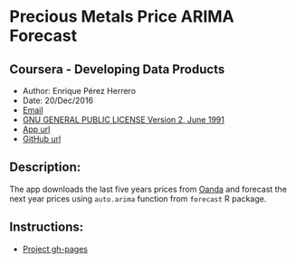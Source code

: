# Precious Metals Price ARIMA Forecast
## Coursera - Developing Data Products
* Author:  Enrique Pérez Herrero  
* Date: 20/Dec/2016  
* [Email](mailto:eph.project1500@gmail.com)  
* [GNU GENERAL PUBLIC LICENSE Version 2, June 1991](https://github.com/EnriquePH/Precious-Metals-Prediction)  
* [App url](https://kikesoft.shinyapps.io/Precious-Metals-Prediction)  
* [GitHub url](https://github.com/EnriquePH/Precious-Metals-Prediction)

## Description:
The app downloads the last five years prices from [Oanda](http://www.oanda.com)
and forecast the next year prices using `auto.arima` function from `forecast` R
package. 

## Instructions:

* [Project gh-pages](http://enriqueph.github.io/Precious-Metals-Prediction/)